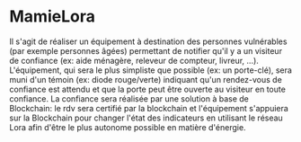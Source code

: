 # MamieLora



Il s'agit de réaliser un équipement à destination des personnes vulnérables (par exemple personnes âgées) permettant de notifier qu'il y a un visiteur de confiance (ex: aide ménagère, releveur de compteur, livreur, ...).
L'équipement, qui sera le plus simpliste que possible (ex: un porte-clé), sera muni d'un témoin (ex: diode rouge/verte) indiquant qu'un rendez-vous de confiance est attendu et que la porte peut être ouverte au visiteur en toute confiance.
La confiance sera réalisée par une solution à base de Blockchain: le rdv sera certifié par la blockchain et l'équipement s'appuiera sur la Blockchain pour changer l'état des indicateurs en utilisant le réseau Lora afin d'être le plus autonome possible en matière d'énergie.
